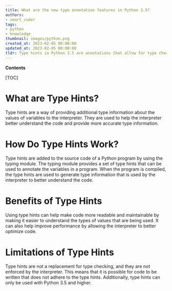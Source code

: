 ```yaml
---
title: What are the new type annotation features in Python 3.5?
authors:
- smart_coder
tags:
- python
- knowledge
thumbnail: images/python.png
created_at: 2023-02-05 00:00:00
updated_at: 2023-02-05 00:00:00
tldr: Type hints in Python 3.5 are annotations that allow for type checking of function parameters and return values.
---
```


**Contents**

[TOC]

# What are Type Hints?
Type hints are a way of providing additional type information about the values of variables to the interpreter. They are used to help the interpreter better understand the code and provide more accurate type information.

# How Do Type Hints Work?
Type hints are added to the source code of a Python program by using the typing module. The typing module provides a set of type hints that can be used to annotate the variables in a program. When the program is compiled, the type hints are used to generate type information that is used by the interpreter to better understand the code.

# Benefits of Type Hints
Using type hints can help make code more readable and maintainable by making it easier to understand the types of values that are being used. It can also help improve performance by allowing the interpreter to better optimize code.

# Limitations of Type Hints
Type hints are not a replacement for type checking, and they are not enforced by the interpreter. This means that it is possible for code to be written that does not adhere to the type hints. Additionally, type hints can only be used with Python 3.5 and higher.
